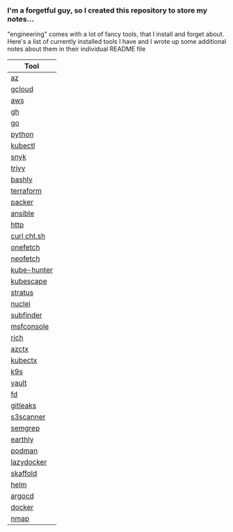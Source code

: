 ### I'm a forgetful guy, so I created this repository to store my notes... 

"engineering" comes with a lot of fancy tools, that I install and forget about. Here's a list of currently installed tools I have and I wrote up some additional notes about them in their individual README file

| Tool                                                                                     
| -------------                                                                                                                  
| [az](https://learn.microsoft.com/en-us/cli/azure/)                                      
| [gcloud](https://cloud.google.com/sdk/gcloud)                                      
| [aws](https://aws.amazon.com/cli/)                                                 
| [gh](https://cli.github.com/)                                                      
| [go](https://go.dev/doc/)                                                          
| [python](https://docs.python.org/3/)                                                
| [kubectl](https://kubernetes.io/docs/reference/generated/kubectl/kubectl-commands) 
| [snyk](https://docs.snyk.io/snyk-cli)                                              
| [trivy](https://aquasecurity.github.io/trivy/v0.48/)                               
| [bashly](https://bashly.dannyb.co/)                                                
| [terraform](https://developer.hashicorp.com/terraform/docs)                        
| [packer](https://developer.hashicorp.com/packer/docs)                              
| [ansible](https://docs.ansible.com/)                                               
| [http](https://httpie.io/)                                                          
| [curl cht.sh](https://github.com/chubin/cheat.sh)                                  
| [onefetch](https://github.com/o2sh/onefetch)                                       
| [neofetch](https://github.com/dylanaraps/neofetch)                                 
| [kube-hunter](https://github.com/aquasecurity/kube-hunter)                         
| [kubescape](https://github.com/kubescape/kubescape)                                 
| [stratus](https://github.com/DataDog/stratus-red-team)                             
| [nuclei](https://docs.projectdiscovery.io/tools/nuclei/overview)                   
| [subfinder](https://github.com/projectdiscovery/subfinder)                         
| [msfconsole](https://github.com/rapid7/metasploit-framework)                       
| [rich](https://github.com/Textualize/rich-cli)                                     
| [azctx](https://github.com/whiteducksoftware/azctx)                                
| [kubectx](https://github.com/ahmetb/kubectx)                                       
| [k9s](https://github.com/derailed/k9s)                                             
| [vault](https://github.com/hashicorp/vault)                                        
| [fd](https://github.com/sharkdp/fd)                                               
| [gitleaks](https://github.com/gitleaks/gitleaks)                                   
| [s3scanner](https://github.com/sa7mon/S3Scanner)                                   
| [semgrep](https://github.com/semgrep/semgrep)                                      
| [earthly](https://github.com/earthly/earthly)                                       
| [podman](https://podman.io/)                                                       
| [lazydocker](https://github.com/jesseduffield/lazydocker)                          
| [skaffold](https://skaffold.dev/)                                                  
| [helm](https://helm.sh/)                                                           
| [argocd](https://argo-cd.readthedocs.io/en/stable/)                                
| [docker](https://docs.docker.com/) 
| [nmap](https://nmap.org/book/man.html)                                                